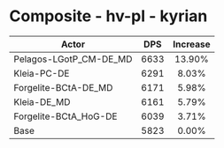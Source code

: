 # Composite - hv-pl - kyrian
| Actor | DPS | Increase |
|---|:---:|:---:|
|Pelagos-LGotP_CM-DE_MD|6633|13.90%|
|Kleia-PC-DE|6291|8.03%|
|Forgelite-BCtA-DE_MD|6171|5.98%|
|Kleia-DE_MD|6161|5.79%|
|Forgelite-BCtA_HoG-DE|6039|3.71%|
|Base|5823|0.00%|
